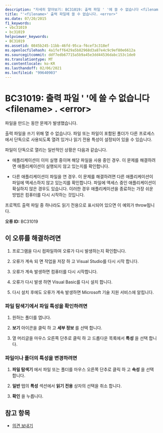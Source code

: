 ```yaml
---
description: "자세히 알아보기: BC31019: 출력 파일 ' '에 쓸 수 없습니다 <filename> . <error>"
title: "'<filename>' 출력 파일에 쓸 수 없습니다. <error>"
ms.date: 07/20/2015
f1_keywords:
- vbc31019
- bc31019
helpviewer_keywords:
- BC31019
ms.assetid: 0845b245-11bb-46fd-95ca-f6cef3c318ef
ms.openlocfilehash: 4a1feff6429a5b82968d3a87e4c9c9ef80e6612a
ms.sourcegitcommit: ddf7edb67715a5b9a45e3dd44536dabc153c1de0
ms.translationtype: MT
ms.contentlocale: ko-KR
ms.lasthandoff: 02/06/2021
ms.locfileid: "99640903"
---
```

# <a name="bc31019-unable-to-write-to-output-file-filename-error"></a>BC31019: 출력 파일 ' '에 쓸 수 없습니다 \<filename> . \<error>

파일을 만드는 동안 문제가 발생했습니다.

 출력 파일을 쓰기 위해 열 수 없습니다. 파일 또는 파일이 포함된 폴더가 다른 프로세스에서 단독으로 사용되도록 열려 있거나 읽기 전용 특성이 설정되어 있을 수 있습니다.

 파일이 단독으로 열리는 일반적인 상황은 다음과 같습니다.

- 애플리케이션이 이미 실행 중이며 해당 파일을 사용 중인 경우. 이 문제를 해결하려면 애플리케이션이 실행되지 않고 있는지를 확인합니다.

- 다른 애플리케이션이 파일을 연 경우. 이 문제를 해결하려면 다른 애플리케이션이 파일에 액세스하지 않고 있는지를 확인합니다. 파일에 액세스 중인 애플리케이션이 확실하지 않은 경우도 있습니다. 이러한 경우 애플리케이션을 종료하는 가장 쉬운 방법은 컴퓨터를 다시 시작하는 것입니다.

 프로젝트 출력 파일 중 하나라도 읽기 전용으로 표시되어 있으면 이 예외가 throw됩니다.

 **오류 ID:** BC31019

## <a name="to-correct-this-error"></a>이 오류를 해결하려면

1. 프로그램을 다시 컴파일하여 오류가 다시 발생하는지 확인합니다.

2. 오류가 계속 되 면 작업을 저장 하 고 Visual Studio를 다시 시작 합니다.

3. 오류가 계속 발생하면 컴퓨터를 다시 시작합니다.

4. 오류가 다시 발생 하면 Visual Basic를 다시 설치 합니다.

5. 다시 설치 후에도 오류가 계속 발생하면 Microsoft 기술 지원 서비스에 알립니다.

### <a name="to-check-file-attributes-in-file-explorer"></a>파일 탐색기에서 파일 특성을 확인하려면

1. 원하는 폴더를 엽니다.

2. **보기** 아이콘을 클릭 하 고 **세부 정보** 를 선택 합니다.

3. 열 머리글을 마우스 오른쪽 단추로 클릭 하 고 드롭다운 목록에서 **특성** 을 선택 합니다.

### <a name="to-change-the-attributes-of-a-file-or-folder"></a>파일이나 폴더의 특성을 변경하려면

1. **파일 탐색기** 에서 파일 또는 폴더를 마우스 오른쪽 단추로 클릭 하 고 **속성** 을 선택 합니다.

2. **일반** 탭의 **특성** 섹션에서 **읽기 전용** 상자의 선택을 취소 합니다.

3. **확인** 을 누릅니다.

## <a name="see-also"></a>참고 항목

- [의견 보내기](/visualstudio/ide/feedback-options)
